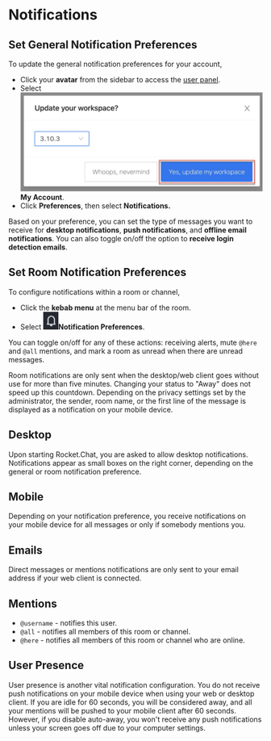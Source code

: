 # Notifications

## Set General Notification Preferences

To update the general notification preferences for your account,

* Click your **avatar** from the sidebar to access the [user panel](https://docs.rocket.chat/use-rocket.chat/user-guides/user-panel).
* Select <img src="../../.gitbook/assets/image (197).png" alt="" data-size="line">**My Account**.
* Click **Preferences**, then select **Notifications.**

Based on your preference, you can set the type of messages you want to receive for **desktop notifications**, **push notifications**, and **offline email notifications**. You can also toggle on/off the option to **receive login detection emails**.

## Set Room Notification Preferences&#x20;

To configure notifications within a room or channel,

* Click the **kebab menu** at the menu bar of the room.
* Select <img src="../../.gitbook/assets/image (1228).png" alt="" data-size="line">**Notification Preferences**.

You can toggle on/off for any of these actions:  receiving alerts,  mute `@here` and `@all` mentions, and mark a room as unread when there are unread messages.

Room notifications are only sent when the desktop/web client goes without use for more than five minutes. Changing your status to "Away" does not speed up this countdown. Depending on the privacy settings set by the administrator, the sender, room name, or the first line of the message is displayed as a notification on your mobile device.

## Desktop

Upon starting Rocket.Chat, you are asked to allow desktop notifications. Notifications appear as small boxes on the right corner, depending on the general or room notification preference.

## Mobile

Depending on your notification preference, you receive notifications on your mobile device for all messages or only if somebody mentions you.&#x20;

## Emails

Direct messages or mentions notifications are only sent to your email address if your web client is connected.

## Mentions

* `@username` - notifies this user.
* `@all` - notifies all members of this room or channel.
* `@here` - notifies all members of this room or channel who are online.

## User Presence

User presence is another vital notification configuration. You do not receive push notifications on your mobile device when using your web or desktop client. If you are idle for 60 seconds, you will be considered away, and all your mentions will be pushed to your mobile client after 60 seconds. However, if you disable auto-away, you won't receive any push notifications unless your screen goes off due to your computer settings.
